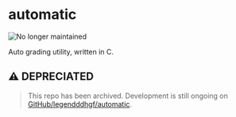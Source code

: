 # automatic #

![No longer maintained](https://img.shields.io/badge/maintained-no-red.svg)

Auto grading utility, written in C.

## :warning: DEPRECIATED ##

> This repo has been archived. Development is still ongoing on [GitHub/legendddhgf/automatic](https://github.com/legendddhgf/automatic).
